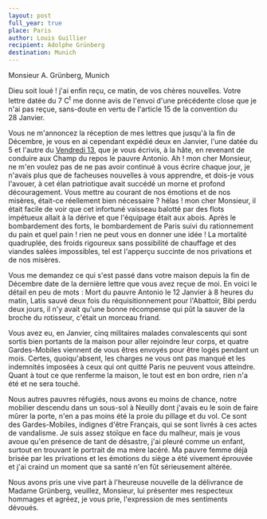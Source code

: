 ```yaml
---
layout: post
full_year: true
place: Paris
author: Louis Guillier
recipient: Adolphe Grünberg
destination: Munich
---
```


Monsieur A. Grünberg, Munich

Dieu soit loué ! j'ai enfin reçu, ce matin, de vos chères nouvelles.
Votre lettre datée du 7 C<sup>t</sup> me donne avis de l'envoi d'une précédente
close que je n'ai pas reçue, sans-doute en vertu de l'article 15 de la
convention du 28 Janvier.

Vous ne m'annoncez la réception de mes lettres que jusqu'à la fin de Décembre,
je vous en ai cependant expédié deux en Janvier, l'une datée du 5 et l'autre du
<ins>Vendredi 13</ins>, que je vous écrivis, à la hâte, en revenant de conduire
aux Champ du repos le pauvre Antonio.
Ah ! mon cher Monsieur, ne m'en voulez pas de ne pas avoir continué à vous
écrire chaque jour, je n'avais plus que de facheuses nouvelles à vous
apprendre, et dois-je vous l'avouer, à cet élan patriotique avait succédé un
morne et profond découragement.
Vous mettre au courant de nos émotions et de nos misères, était-ce réellement
bien nécessaire ? hélas ! mon cher Monsieur, il était facile de voir que cet
infortuné vaisseau balotté par des flots impétueux allait à la dérive et que
l'équipage était aux abois.
Après le bombardement des forts, le bombardement de Paris suivi du rationnement
du pain et quel pain ! rien ne peut vous en donner une idée !
La mortalité quadruplée, des froids rigoureux sans possibilité de chauffage et
des viandes salées impossibles, tel est l'apperçu succinte de nos privations et
de nos misères.

Vous me demandez ce qui s'est passé dans votre maison depuis la fin de Décembre
date de la dernière lettre que vous avez reçue de moi.
En voici le détail en peu de mots : Mort du pauvre Antonio le 12 Janvier
à 8 heures du matin, Latis sauvé deux fois du réquisitionnement pour
l'Abattoir, Bibi perdu deux jours, il n'y avait qu'une bonne récompense qui pût
la sauver de la broche du rotisseur, c'était un morceau friand.

Vous avez eu, en Janvier, cinq militaires malades convalescents qui sont sortis
bien portants de la maison pour aller rejoindre leur corps, et quatre
Gardes-Mobiles viennent de vous êtres envoyés pour être logés pendant un mois.
Certes, quoiqu'absent, les charges ne vous ont pas manqué et les indemnités
imposées à ceux qui ont quitté Paris ne peuvent vous atteindre.
Quant à tout ce que renferme la maison, le tout est en bon ordre, rien n'a été
et ne sera touché.

Nous autres pauvres réfugiés, nous avons eu moins de chance, notre mobilier
descendu dans un sous-sol à Neuilly dont j'avais eu le soin de faire mûrer la
porte, n'en a pas moins été la proie du pillage et du vol.
Ce sont des Gardes-Mobiles, indignes d'être Français, qui se sont livrés à ces
actes de vandalisme.
Je suis assez stoïque en face du malheur, mais je vous avoue qu'en présence de
tant de désastre, j'ai pleuré comme un enfant, surtout en trouvant le portrait
de ma mère lacéré.
Ma pauvre femme déjà brisée par les privations et les émotions du siège a été
vivement éprouvée et j'ai craind un moment que sa santé n'en fût sérieusement
altérée.

Nous avons pris une vive part à l'heureuse nouvelle de la délivrance de Madame
Grünberg, veuillez, Monsieur, lui présenter mes respecteux hommages et agréez,
je vous prie, l'expression de mes sentiments dévoués.
